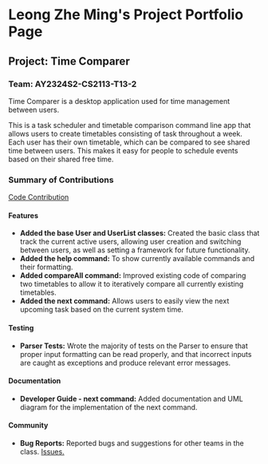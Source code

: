 # Leong Zhe Ming's Project Portfolio Page

## Project: Time Comparer

### Team: AY2324S2-CS2113-T13-2

Time Comparer is a desktop application used for time management between users.

This is a task scheduler and timetable comparison command line app that allows users to create timetables consisting of
task throughout a week. Each user has their own timetable, which can be compared to see shared time between
users. This makes it easy for people to schedule events based on their shared free time.

### Summary of Contributions
[Code Contribution](https://nus-cs2113-ay2324s2.github.io/tp-dashboard/?search=Leong-ZM&breakdown=true&sort=groupTitle%20dsc&sortWithin=title&since=2024-02-23&timeframe=commit&mergegroup=&groupSelect=groupByRepos&checkedFileTypes=docs~functional-code~test-code~other)

#### Features
- **Added the base User and UserList classes:** Created the basic class that track the current active users, allowing user creation and switching between users, as well as setting a framework for future functionality. 
- **Added the help command:** To show currently available commands and their formatting. 
- **Added compareAll command:** Improved existing code of comparing two timetables to allow it to iteratively compare all currently existing timetables. 
- **Added the next command:** Allows users to easily view the next upcoming task based on the current system time. 

#### Testing
- **Parser Tests:** Wrote the majority of tests on the Parser to ensure that proper input formatting can be read properly, and that incorrect inputs are caught as exceptions and produce relevant error messages. 

#### Documentation
- **Developer Guide - next command:** Added documentation and UML diagram for the implementation of the next command. 

#### Community
- **Bug Reports:** Reported bugs and suggestions for other teams in the class. [Issues. ](https://github.com/Leong-ZM/ped/issues)
